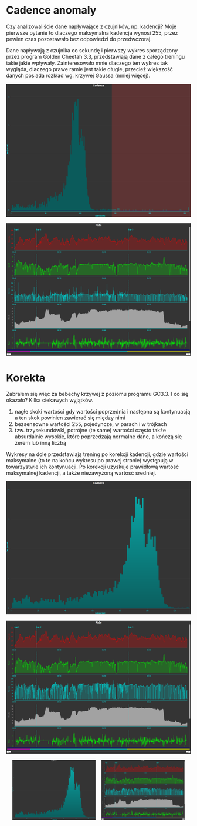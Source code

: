# Cadence anomaly
Czy analizowaliście dane napływające z czujników, np. kadencji?
Moje pierwsze pytanie to dlaczego maksymalna kadencja wynosi 255, przez pewien czas pozostawało bez odpowiedzi do przedwczoraj.

Dane napływają z czujnika co sekundę i pierwszy wykres sporządzony przez program Golden Cheetah 3.3, przedstawiają dane z całego treningu takie jakie wpływały.
Zainteresowało mnie dlaczego ten wykres tak wygląda, dlaczego prawe ramie jest takie długie, przecież większość danych posiada rozkład wg. krzywej Gaussa (mniej więcej).

![Screenshot](readme/cadence_before-fix.png)

![Screenshot](readme/cadence-chart_before-fix.png)

# Korekta
Zabrałem się więc za bebechy krzywej z poziomu programu GC3.3. I co się okazało? Kilka ciekawych wyjątków.
1. nagłe skoki wartości gdy wartości poprzednia i następna są kontynuacją a ten skok powinien zawierać się między nimi
2. bezsensowne wartości 255, pojedyncze, w parach i w trójkach
3. tzw. trzysekundówki, potrójne (te same) wartości często także absurdalnie wysokie, które poprzedzają normalne dane, a kończą się zerem lub inną liczbą

Wykresy na dole przedstawiają trening po korekcji kadencji, gdzie wartości maksymalne (to te na końcu wykresu po prawej stronie) występują w towarzystwie ich kontynuacji. Po korekcji uzyskuje prawidłową wartość maksymalnej kadencji, a także niezawyżoną wartość średniej. 

![Screenshot](readme/cadence_after-fix.png)

![Screenshot](readme/cadence-chart_after-fix.png)


<div align="center">
        <img width="45%" src="readme/cadence_after-fix.png" </img>
        <img height="0" width="8px">
        <img width="45%" src="readme/cadence-chart_after-fix.png"></img>
</div>
